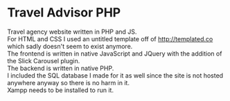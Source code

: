 # Travel Advisor PHP
Travel agency website written in PHP and JS.<br/>
For HTML and CSS I used an untitled template off of http://templated.co which sadly doesn't seem to exist anymore.<br/>
The frontend is written in native JavaScript and JQuery with the addition of the Slick Carousel plugin.<br/>
The backend is written in native PHP.<br/>
I included the SQL database I made for it as well since the site is not hosted anywhere anyway so there is no harm in it.<br/>
Xampp needs to be installed to run it.
